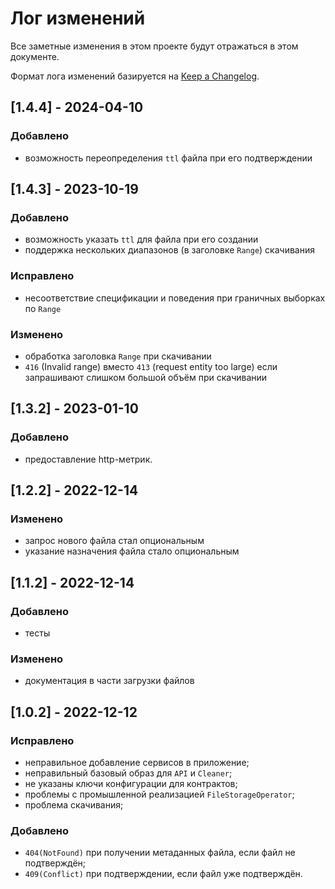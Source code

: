 # Лог изменений

Все заметные изменения в этом проекте будут отражаться в этом документе.

Формат лога изменений базируется на [Keep a Changelog](https://keepachangelog.com/en/1.0.0/).

## [1.4.4] - 2024-04-10

### Добавлено

* возможность переопределения `ttl` файла при его подтверждении 

## [1.4.3] - 2023-10-19

### Добавлено

* возможность указать `ttl` для файла при его создании
* поддержка нескольких диапазонов (в заголовке `Range`) скачивания

### Исправлено

* несоответствие спецификации и поведения при граничных выборках по `Range`

### Изменено

* обработка заголовка  `Range` при скачивании
* `416` (Invalid range) вместо `413` (request entity too large) если запрашивают слишком большой объём при скачивании

## [1.3.2] - 2023-01-10

### Добавлено

* предоставление http-метрик.

## [1.2.2] - 2022-12-14

### Изменено

* запрос нового файла стал опциональным
* указание назначения файла стало опциональным

## [1.1.2] - 2022-12-14

### Добавлено

* тесты

### Изменено

* документация в части загрузки файлов

## [1.0.2] - 2022-12-12

### Исправлено

* неправильное добавление сервисов в приложение;
* неправильный базовый образ для `API` и `Cleaner`;
* не указаны ключи конфигурации для контрактов;
* проблемы с промышленной реализацией `FileStorageOperator`;
* проблема скачивания;

### Добавлено

* `404(NotFound)` при получении метаданных файла, если файл не подтверждён;
* `409(Conflict)` при подтверждении, если файл уже подтверждён. 
